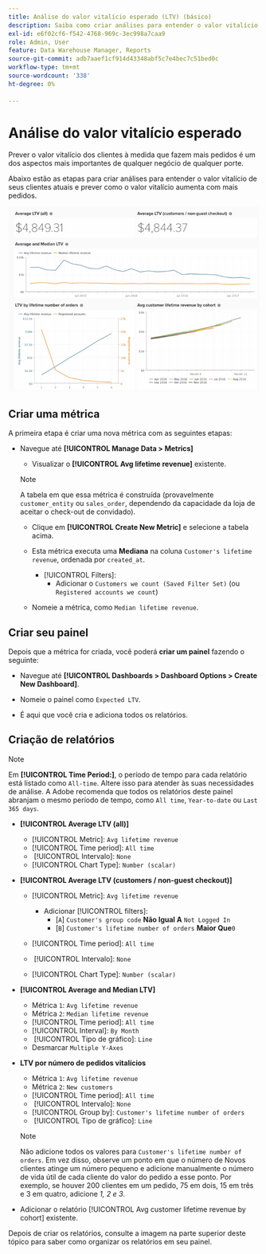 ```yaml
---
title: Análise do valor vitalício esperado (LTV) (básico)
description: Saiba como criar análises para entender o valor vitalício dos clientes atuais e prever como esse valor aumenta com mais pedidos.
exl-id: e6f02cf6-f542-4768-969c-3ec998a7caa9
role: Admin, User
feature: Data Warehouse Manager, Reports
source-git-commit: adb7aaef1cf914d43348abf5c7e4bec7c51bed0c
workflow-type: tm+mt
source-wordcount: '338'
ht-degree: 0%

---
```


# Análise do valor vitalício esperado

Prever o valor vitalício dos clientes à medida que fazem mais pedidos é um dos aspectos mais importantes de qualquer negócio de qualquer porte.

Abaixo estão as etapas para criar análises para entender o valor vitalício de seus clientes atuais e prever como o valor vitalício aumenta com mais pedidos.

![valor esperado do tempo de vida](../../assets/expected_ltv_720.png)

## Criar uma métrica

A primeira etapa é criar uma nova métrica com as seguintes etapas:
* Navegue até **[!UICONTROL Manage Data > Metrics]**
   * Visualizar o **[!UICONTROL Avg lifetime revenue]** existente.

  >[!NOTE]
  >
  >A tabela em que essa métrica é construída (provavelmente `customer_entity` ou `sales_order`, dependendo da capacidade da loja de aceitar o check-out de convidado).

   * Clique em **[!UICONTROL Create New Metric]** e selecione a tabela acima.
   * Esta métrica executa uma **Mediana** na coluna `Customer's lifetime revenue`, ordenada por `created_at`.
      * [!UICONTROL Filters]:
         * Adicionar o `Customers we count (Saved Filter Set)` (ou `Registered accounts we count`)

   * Nomeie a métrica, como `Median lifetime revenue`.

## Criar seu painel

Depois que a métrica for criada, você poderá **criar um painel** fazendo o seguinte:
* Navegue até **[!UICONTROL Dashboards > Dashboard Options > Create New Dashboard]**.
* Nomeie o painel como `Expected LTV`.

* É aqui que você cria e adiciona todos os relatórios.

## Criação de relatórios

>[!NOTE]
>
>Em **[!UICONTROL Time Period:]**, o período de tempo para cada relatório está listado como `All-time`. Altere isso para atender às suas necessidades de análise. A Adobe recomenda que todos os relatórios deste painel abranjam o mesmo período de tempo, como `All time`, `Year-to-date` ou `Last 365 days`.

* **[!UICONTROL Average LTV (all)]**
   * [!UICONTROL Metric]: `Avg lifetime revenue`
   * [!UICONTROL Time period]: `All time`
   * &#x200B;
     [!UICONTROL Intervalo]: `None`
   * [!UICONTROL Chart Type]: `Number (scalar)`

* **[!UICONTROL Average LTV (customers / non-guest checkout)]**
   * [!UICONTROL Metric]: `Avg lifetime revenue`
      * Adicionar [!UICONTROL filters]:
         * [`A`] `Customer's group code` **Não Igual A** `Not Logged In`
         * [`B`] `Customer's lifetime number of orders` **Maior Que**`0`

   * [!UICONTROL Time period]: `All time`
   * &#x200B;
     [!UICONTROL Intervalo]: `None`
   * [!UICONTROL Chart Type]: `Number (scalar)`

* **[!UICONTROL Average and Median LTV]**
   * Métrica `1`: `Avg lifetime revenue`
   * Métrica `2`: `Median lifetime revenue`
   * [!UICONTROL Time period]: `All time`
   * [!UICONTROL Interval]: `By Month`
   * &#x200B;
     [!UICONTROL Tipo de gráfico]: `Line`
   * Desmarcar `Multiple Y-Axes`

* **LTV por número de pedidos vitalícios**
   * Métrica `1`: `Avg lifetime revenue`
   * Métrica `2`: `New customers`
   * [!UICONTROL Time period]: `All time`
   * &#x200B;
     [!UICONTROL Intervalo]: `None`
   * [!UICONTROL Group by]: `Customer's lifetime number of orders`
   * &#x200B;
     [!UICONTROL Tipo de gráfico]: `Line`

  >[!NOTE]
  >
  >Não adicione todos os valores para `Customer's lifetime number of orders`. Em vez disso, observe um ponto em que o número de Novos clientes atinge um número pequeno e adicione manualmente o número de vida útil de cada cliente do valor do pedido a esse ponto. Por exemplo, se houver 200 clientes em um pedido, 75 em dois, 15 em três e 3 em quatro, adicione *1, 2 e 3*.

* Adicionar o relatório [!UICONTROL Avg customer lifetime revenue by cohort] existente.

Depois de criar os relatórios, consulte a imagem na parte superior deste tópico para saber como organizar os relatórios em seu painel.
